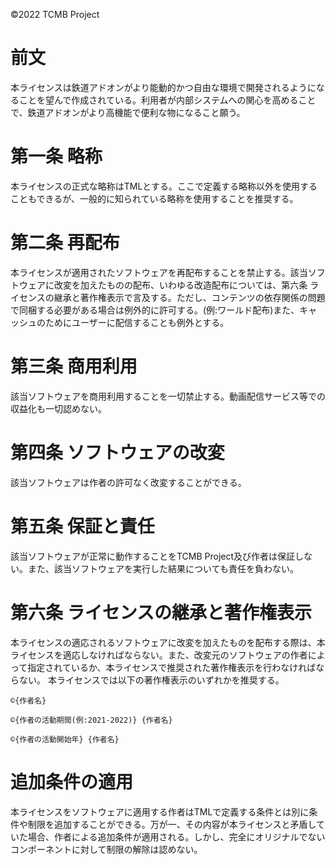 ©2022 TCMB Project
# 前文
本ライセンスは鉄道アドオンがより能動的かつ自由な環境で開発されるようになることを望んで作成されている。利用者が内部システムへの関心を高めることで、鉄道アドオンがより高機能で便利な物になること願う。
# 第一条 略称
本ライセンスの正式な略称はTMLとする。ここで定義する略称以外を使用することもできるが、一般的に知られている略称を使用することを推奨する。
# 第二条 再配布
本ライセンスが適用されたソフトウェアを再配布することを禁止する。該当ソフトウェアに改変を加えたものの配布、いわゆる改造配布については、第六条 ライセンスの継承と著作権表示で言及する。ただし、コンテンツの依存関係の問題で同梱する必要がある場合は例外的に許可する。(例:ワールド配布)また、キャッシュのためにユーザーに配信することも例外とする。
# 第三条 商用利用
該当ソフトウェアを商用利用することを一切禁止する。動画配信サービス等での収益化も一切認めない。
# 第四条 ソフトウェアの改変
該当ソフトウェアは作者の許可なく改変することができる。
# 第五条 保証と責任
該当ソフトウェアが正常に動作することをTCMB Project及び作者は保証しない。また、該当ソフトウェアを実行した結果についても責任を負わない。
# 第六条 ライセンスの継承と著作権表示
本ライセンスの適応されるソフトウェアに改変を加えたものを配布する際は、本ライセンスを適応しなければならない。また、改変元のソフトウェアの作者によって指定されているか、本ライセンスで推奨された著作権表示を行わなければならない。
本ライセンスでは以下の著作権表示のいずれかを推奨する。
```
©{作者名}
```
```
©{作者の活動期間(例:2021-2022)} {作者名} 
```
```
©{作者の活動開始年} {作者名}
```
# 追加条件の適用
本ライセンスをソフトウェアに適用する作者はTMLで定義する条件とは別に条件や制限を追加することができる。万が一、その内容が本ライセンスと矛盾していた場合、作者による追加条件が適用される。しかし、完全にオリジナルでないコンポーネントに対して制限の解除は認めない。
